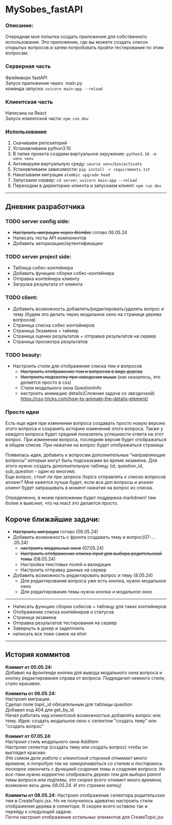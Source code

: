 # MySobes_fastAPI
### Описание:
Очередная моя попытка создать приложение для собственного использования. Это приложение, где вы можете создать список открытых вопросов и затем попробовать пройти тестирование по этим вопросам.

### Серверная часть
Фреймворк fastAPI  
Запуск приложения через  main.py  
команда запуска: `uvicorn main:app --reload`

### Клиентская часть
Написана на React  
Запуск клиентской части: `npm run dev`

### Использование
1. Скачиваем репозиторий
2. Устанавливаем python3.10
3. В папке проекта создаем виртуальное окружение: `python3.10 -m venv venv`
4. Активируем виртуальную среду: `source venv/bin/activate`
5. Устанавливаем зависимости: `pip install -r requirements.txt`
6. Накатываем миграции `alembic upgrade head`
7. Запускаем сервер: `cd server`, `uvicorn main:app --reload`
8. Переходим в директорию клиента и запускаем клиент: `npm run dev`

---

## Дневник разработчика
### TODO server сonfig side:
- ~~Настроить миграции через Alembic~~ готово 06.05.24
- Написать тесты API компонентов
- Добавить авторизацию/аутентификацию

### TODO server project side:
- Таблица собес-контейнера
- Добавить функцию сборки собес-контейнера
- Отправка контейнера клиенту
- Загрузка результата от клиента

### TODO client:
- Добавить возможность добавлять/редактировать/удалять вопрос и тему (будем это делать через модальное окно на странице дерева вопросов)
- Страница списка собес контейнеров
- Страница Экзамена + таймер
- Страница оценки результатов + отправка результатов на сервер
- Страница просмотра результатов

### TODO beauty:
- Настроить стили для отображения списка тем и вопросов
  - ~~Настроить отображение тем и вопросов в виде дерева~~
  - ~~Настроить подсветку при наведении мыши~~ (как оказалось, это делается просто в css)
  - Стили модального окна QuestionInfo
  - настроить анимацию details(Сложная задача со звездочкой) https://css-tricks.com/how-to-animate-the-details-element/

### Просто идеи
Есть еще идея при изменении вопроса создавать просто новую версию этого вопроса и сохранять историю изменений этого вопроса.
Также у каждого вопроса будет средний показатель успешности ответа на этот вопрос. При изменении вопроса, последняя версия будет отображаться в общем списке. При нажатии на вопрос будет отображаться страница

Появилась идея, добавить к вопросам дополнительные "направляющие вопросы" которые могут быть подсказками во время экзамена. Для этого нужно создать дополнительную таблицу (id, question_id, sub_question - один ко многим).  
Еще вопрос, стоит ли при запросе /topics отправлять к списко вопросов answer? Мне кажется лучше будет, если все доп вопросы и answer клиент будет запрашивать в момент нажатия на вопрос из списка.

Определенно, в моем приложении будет поддержка markdown! тем более я выяснил, что на react это делается просто.


## Короче ближайшие задачи:
- ~~Настроить миграции~~ готово (06.05.24)
- Добавить возможность с фронта создавать тему и вопрос(07-... .05.24)
  - ~~настроить модальные окна~~ (07.05.24)
  - ~~Настроить отображение списка input для выбора родительской темы~~ (08.05.24)
  - Настройка текстовых полей и валидация
  - Настроить отправку данных на сервер
- Добавить возможность редактировать вопрос и тему (8.05.24)
  - Для редактирования вопроса уже есть кнопка, нужно модальное окно
  - Для редактирования темы нужна кнопка и модальное окно
---
- Написать функцию сборки собесов + таблицу для таких контейнеров 
- Отображение списка контейнеров и статусов
- Страница экзамена
- Отправка результатов тестирования на сервер
- Завернуть в докер и задеплоить
- написать все тоже самое на elixir

---

## История коммитов
**Коммит от 05.05.24:**  
Добавил на фронтенде кнопки для вывода модального окна вопроса и кнопку редактирования справа от вопроса. Подредачил немного стили, стало красивее.

**Коммиты от 06.05.24:**  
Настроил миграции.  
Сделал поле topic_id обязательным для таблицы question  
Добавил код 404 для get_by_id  
Начал работать над клиентской возможностью добавлять вопрос или тему. Идея: создать модальное окно с селектом "создать тему" или "создать вопрос"

**Коммит от 07.05.24:**  
Настроил стиль модального окна AddItem  
Настроил селектор (создать тему или создать вопрос) чтобы он выглядел красиво  
_(На самом деле работа с клиентской стороной отнимает много времени, я попробую так не заморачиваться со стилем и постараюсь поскорее закончить с функцией создания темы и создания вопроса. Но все-таки нужно корректно отображать дерево тем для выбора parent темы вопроса или подтемы, это скорее всего отнимет много времени, возможно весь день 08.05.24. И это стремно капец)_

**Коммиты от 08.05.24:**
Настроил отображение селектора родительских тем в CreateTopic.jsx. Но не получилось адеватно настроить стили отображения дерева в селекторе. Я скорее всего оставлю так и  перейду к следующей задаче.  
Почти настроил отображение остальных элементов для CreateTopic.jsx